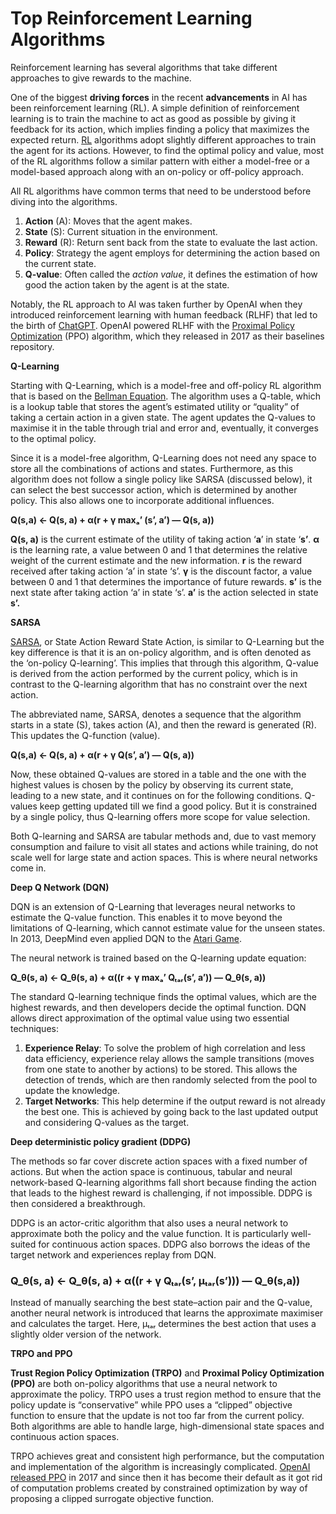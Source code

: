 ﻿# Top Reinforcement Learning Algorithms

Reinforcement learning has several algorithms that take different approaches to give rewards to the machine.

One of the biggest **driving forces** in the recent **advancements** in AI has been reinforcement learning (RL). A simple definition of reinforcement learning is to train the machine to act as good as possible by giving it feedback for its action, which implies finding a policy that maximizes the expected return. [RL](https://analyticsindiamag.com/how-to-generate-recommendations-using-reinforcement-learning/) algorithms adopt slightly different approaches to train the agent for its actions. ​​However, to find the optimal policy and value, most of the RL algorithms follow a similar pattern with either a model-free or a model-based approach along with an on-policy or off-policy approach.

All RL algorithms have common terms that need to be understood before diving into the algorithms.

1. **Action** (A): Moves that the agent makes.
1. **State** (S): Current situation in the environment.
1. **Reward** (R): Return sent back from the state to evaluate the last action.
1. **Policy**: Strategy the agent employs for determining the action based on the current state.
1. **Q-value**: Often called the *action value*, it defines the estimation of how good the action taken by the agent is at the state.

Notably, the RL approach to AI was taken further by OpenAI when they introduced reinforcement learning with human feedback (RLHF) that led to the birth of [ChatGPT](https://analyticsindiamag.com/chatgpts-pricing-of-42-month-has-ultimate-question-of-life-the-universe-and-everythingchatgpt-for-42-month-has-answer-to-ultimate-question-of-life-the-universe-and-everything/). OpenAI powered RLHF with the [Proximal Policy Optimization](https://www.assemblyai.com/blog/how-chatgpt-actually-works/) (PPO) algorithm, which they released in 2017 as their baselines repository.

**Q-Learning**

Starting with Q-Learning, which is a model-free and off-policy RL algorithm that is based on the [Bellman Equation](https://www.deeplearningwizard.com/deep_learning/deep_reinforcement_learning_pytorch/bellman_mdp/). The algorithm uses a Q-table, which is a lookup table that stores the agent’s estimated utility or “quality” of taking a certain action in a given state. The agent updates the Q-values to maximise it in the table through trial and error and, eventually, it converges to the optimal policy.

Since it is a model-free algorithm, Q-Learning does not need any space to store all the combinations of actions and states. Furthermore, as this algorithm does not follow a single policy like SARSA (discussed below), it can select the best successor action, which is determined by another policy. This also allows one to incorporate additional influences.

**Q(s,a) ← Q(s, a) + α(r + γ maxₐ’ (s’, a’) — Q(s, a))**

**Q(s, a)** is the current estimate of the utility of taking action ‘**a**’ in state ‘**s’**.
**α** is the learning rate, a value between 0 and 1 that determines the relative weight of the current estimate and the new information.
**r** is the reward received after taking action ‘a’ in state ‘s’.
**γ** is the discount factor, a value between 0 and 1 that determines the importance of future rewards.
**s’** is the next state after taking action ‘a’ in state ‘s’.
**a’** is the action selected in state **s’.**

**SARSA**

[SARSA](https://analyticsindiamag.com/a-complete-intution-on-sarsa-algorithm/), or State Action Reward State Action, is similar to Q-Learning but the key difference is that it is an on-policy algorithm, and is often denoted as the ‘on-policy Q-learning’. This implies that through this algorithm, Q-value is derived from the action performed by the current policy, which is in contrast to the Q-learning algorithm that has no constraint over the next action.

The abbreviated name, SARSA, denotes a sequence that the algorithm starts in a state (S), takes action (A), and then the reward is generated (R). This updates the Q-function (value).

**Q(s,a) ← Q(s, a) + α(r + γ Q(s’, a’) — Q(s, a))**

Now, these obtained Q-values are stored in a table and the one with the highest values is chosen by the policy by observing its current state, leading to a new state, and it continues on for the following conditions. Q-values keep getting updated till we find a good policy. But it is constrained by a single policy, thus Q-learning offers more scope for value selection.

Both Q-learning and SARSA are tabular methods and, due to vast memory consumption and failure to visit all states and actions while training, do not scale well for large state and action spaces. This is where neural networks come in.

**Deep Q Network (DQN)**

DQN is an extension of Q-Learning that leverages neural networks to estimate the Q-value function. This enables it to move beyond the limitations of Q-learning, which cannot estimate value for the unseen states. In 2013, DeepMind even applied DQN to the [Atari Game](https://arxiv.org/pdf/1312.5602.pdf).

The neural network is trained based on the Q-learning update equation:

**Q\_θ(s, a) ← Q\_θ(s, a) + α((r + γ maxₐ’ Qₜₐᵣ(s’, a’)) — Q\_θ(s, a))**

The standard Q-learning technique finds the optimal values, which are the highest rewards, and then developers decide the optimal function. DQN allows direct approximation of the optimal value using two essential techniques:

1. **Experience Relay**: To solve the problem of high correlation and less data efficiency, experience relay allows the sample transitions (moves from one state to another by actions) to be stored. This allows the detection of trends, which are then randomly selected from the pool to update the knowledge.  
1. **Target Networks**: This help determine if the output reward is not already the best one. This is achieved by going back to the last updated output and considering Q-values as the target.

**Deep deterministic policy gradient (DDPG)**

The methods so far cover discrete action spaces with a fixed number of actions. But when the action space is continuous, tabular and neural network-based Q-learning algorithms fall short because finding the action that leads to the highest reward is challenging, if not impossible. DDPG is then considered a breakthrough.

DDPG is an actor-critic algorithm that also uses a neural network to approximate both the policy and the value function. It is particularly well-suited for continuous action spaces. DDPG also borrows the ideas of the target network and experiences replay from DQN.

### **Q\_θ(s, a) ← Q\_θ(s, a) + α((r + γ Qₜₐᵣ(s’, μₜₐᵣ(s’))) — Q\_θ(s,a))**

Instead of manually searching the best state–action pair and the Q-value, another neural network is introduced that learns the approximate maximiser and calculates the target. Here, μₜₐᵣ determines the best action that uses a slightly older version of the network.

**TRPO and PPO**

**Trust Region Policy Optimization (TRPO)** and **Proximal Policy Optimization (PPO)** are both on-policy algorithms that use a neural network to approximate the policy. TRPO uses a trust region method to ensure that the policy update is “conservative” while PPO uses a “clipped” objective function to ensure that the update is not too far from the current policy. Both algorithms are able to handle large, high-dimensional state spaces and continuous action spaces.

TRPO achieves great and consistent high performance, but the computation and implementation of the algorithm is increasingly complicated. [OpenAI released PPO](https://openai.com/blog/openai-baselines-ppo/) in 2017 and since then it has become their default as it got rid of computation problems created by constrained optimization by way of proposing a clipped surrogate objective function.
